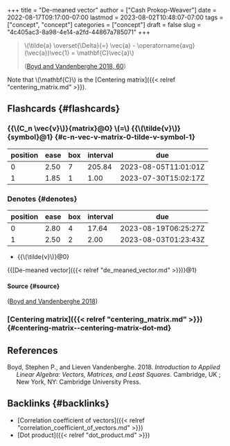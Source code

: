 +++
title = "De-meaned vector"
author = ["Cash Prokop-Weaver"]
date = 2022-08-17T09:17:00-07:00
lastmod = 2023-08-02T10:48:07-07:00
tags = ["concept", "concept"]
categories = ["concept"]
draft = false
slug = "4c405ac3-8a98-4e14-a2fd-44867a785071"
+++

> \\(\tilde{a} \overset{\Delta}{=} \vec{a} - \operatorname{avg}(\vec{a})\vec{1} = \mathbf{C}\vec{a}\\)
>
> (<a href="#citeproc_bib_item_1">Boyd and Vandenberghe 2018, 60</a>)

Note that \\(\mathbf{C}\\) is the [Centering matrix]({{< relref "centering_matrix.md" >}}).


## Flashcards {#flashcards}


### {{\\(C\_n \vec{v}\\)}{matrix}@0} \\(=\\) {{\\(\tilde{v}\\)}{symbol}@1} {#c-n-vec-v-matrix-0-tilde-v-symbol-1}

| position | ease | box | interval | due                  |
|----------|------|-----|----------|----------------------|
| 0        | 2.50 | 7   | 205.84   | 2023-08-05T11:01:01Z |
| 1        | 1.85 | 1   | 1.00     | 2023-07-30T15:02:17Z |


### Denotes {#denotes}

| position | ease | box | interval | due                  |
|----------|------|-----|----------|----------------------|
| 0        | 2.80 | 4   | 17.64    | 2023-08-19T06:25:27Z |
| 1        | 2.50 | 2   | 2.00     | 2023-08-03T01:23:43Z |

-   {{\\(\tilde{v}\\)}@0}

{{[De-meaned vector]({{< relref "de_meaned_vector.md" >}})}@1}


#### Source {#source}

(<a href="#citeproc_bib_item_1">Boyd and Vandenberghe 2018</a>)


### [Centering matrix]({{< relref "centering_matrix.md" >}}) {#centering-matrix--centering-matrix-dot-md}

## References

<style>.csl-entry{text-indent: -1.5em; margin-left: 1.5em;}</style><div class="csl-bib-body">
  <div class="csl-entry"><a id="citeproc_bib_item_1"></a>Boyd, Stephen P., and Lieven Vandenberghe. 2018. <i>Introduction to Applied Linear Algebra: Vectors, Matrices, and Least Squares</i>. Cambridge, UK ; New York, NY: Cambridge University Press.</div>
</div>


## Backlinks {#backlinks}

-   [Correlation coefficient of vectors]({{< relref "correlation_coefficient_of_vectors.md" >}})
-   [Dot product]({{< relref "dot_product.md" >}})
